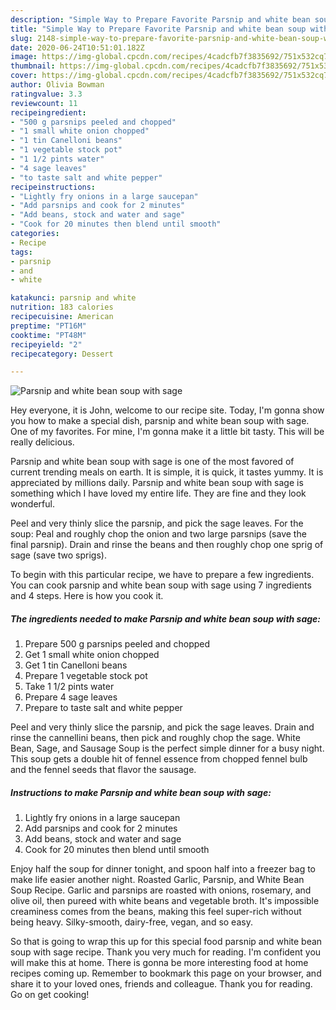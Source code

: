 ```yaml
---
description: "Simple Way to Prepare Favorite Parsnip and white bean soup with sage"
title: "Simple Way to Prepare Favorite Parsnip and white bean soup with sage"
slug: 2148-simple-way-to-prepare-favorite-parsnip-and-white-bean-soup-with-sage
date: 2020-06-24T10:51:01.182Z
image: https://img-global.cpcdn.com/recipes/4cadcfb7f3835692/751x532cq70/parsnip-and-white-bean-soup-with-sage-recipe-main-photo.jpg
thumbnail: https://img-global.cpcdn.com/recipes/4cadcfb7f3835692/751x532cq70/parsnip-and-white-bean-soup-with-sage-recipe-main-photo.jpg
cover: https://img-global.cpcdn.com/recipes/4cadcfb7f3835692/751x532cq70/parsnip-and-white-bean-soup-with-sage-recipe-main-photo.jpg
author: Olivia Bowman
ratingvalue: 3.3
reviewcount: 11
recipeingredient:
- "500 g parsnips peeled and chopped"
- "1 small white onion chopped"
- "1 tin Canelloni beans"
- "1 vegetable stock pot"
- "1 1/2 pints water"
- "4 sage leaves"
- "to taste salt and white pepper"
recipeinstructions:
- "Lightly fry onions in a large saucepan"
- "Add parsnips and cook for 2 minutes"
- "Add beans, stock and water and sage"
- "Cook for 20 minutes then blend until smooth"
categories:
- Recipe
tags:
- parsnip
- and
- white

katakunci: parsnip and white 
nutrition: 183 calories
recipecuisine: American
preptime: "PT16M"
cooktime: "PT48M"
recipeyield: "2"
recipecategory: Dessert

---
```



![Parsnip and white bean soup with sage](https://img-global.cpcdn.com/recipes/4cadcfb7f3835692/751x532cq70/parsnip-and-white-bean-soup-with-sage-recipe-main-photo.jpg)

Hey everyone, it is John, welcome to our recipe site. Today, I'm gonna show you how to make a special dish, parsnip and white bean soup with sage. One of my favorites. For mine, I'm gonna make it a little bit tasty. This will be really delicious.

Parsnip and white bean soup with sage is one of the most favored of current trending meals on earth. It is simple, it is quick, it tastes yummy. It is appreciated by millions daily. Parsnip and white bean soup with sage is something which I have loved my entire life. They are fine and they look wonderful.

Peel and very thinly slice the parsnip, and pick the sage leaves. For the soup: Peal and roughly chop the onion and two large parsnips (save the final parsnip). Drain and rinse the beans and then roughly chop one sprig of sage (save two sprigs).


To begin with this particular recipe, we have to prepare a few ingredients. You can cook parsnip and white bean soup with sage using 7 ingredients and 4 steps. Here is how you cook it.

<!--inarticleads1-->

##### The ingredients needed to make Parsnip and white bean soup with sage:

1. Prepare 500 g parsnips peeled and chopped
1. Get 1 small white onion chopped
1. Get 1 tin Canelloni beans
1. Prepare 1 vegetable stock pot
1. Take 1 1/2 pints water
1. Prepare 4 sage leaves
1. Prepare to taste salt and white pepper


Peel and very thinly slice the parsnip, and pick the sage leaves. Drain and rinse the cannellini beans, then pick and roughly chop the sage. White Bean, Sage, and Sausage Soup is the perfect simple dinner for a busy night. This soup gets a double hit of fennel essence from chopped fennel bulb and the fennel seeds that flavor the sausage. 

<!--inarticleads2-->

##### Instructions to make Parsnip and white bean soup with sage:

1. Lightly fry onions in a large saucepan
1. Add parsnips and cook for 2 minutes
1. Add beans, stock and water and sage
1. Cook for 20 minutes then blend until smooth


Enjoy half the soup for dinner tonight, and spoon half into a freezer bag to make life easier another night. Roasted Garlic, Parsnip, and White Bean Soup Recipe. Garlic and parsnips are roasted with onions, rosemary, and olive oil, then pureed with white beans and vegetable broth. It&#39;s impossible creaminess comes from the beans, making this feel super-rich without being heavy. Silky-smooth, dairy-free, vegan, and so easy. 

So that is going to wrap this up for this special food parsnip and white bean soup with sage recipe. Thank you very much for reading. I'm confident you will make this at home. There is gonna be more interesting food at home recipes coming up. Remember to bookmark this page on your browser, and share it to your loved ones, friends and colleague. Thank you for reading. Go on get cooking!
